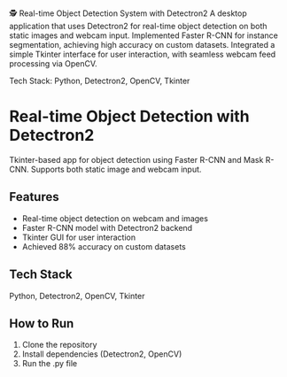 🕵️ Real-time Object Detection System with Detectron2
A desktop application that uses Detectron2 for real-time object detection on both static images and webcam input. Implemented Faster R-CNN for instance segmentation, achieving high accuracy on custom datasets. Integrated a simple Tkinter interface for user interaction, with seamless webcam feed processing via OpenCV.

Tech Stack: Python, Detectron2, OpenCV, Tkinter


# Real-time Object Detection with Detectron2

Tkinter-based app for object detection using Faster R-CNN and Mask R-CNN. Supports both static image and webcam input.

## Features
- Real-time object detection on webcam and images
- Faster R-CNN model with Detectron2 backend
- Tkinter GUI for user interaction
- Achieved 88% accuracy on custom datasets

## Tech Stack
Python, Detectron2, OpenCV, Tkinter

## How to Run
1. Clone the repository
2. Install dependencies (Detectron2, OpenCV)
3. Run the .py file
